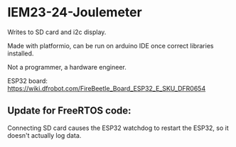 # IEM23-24-Joulemeter

Writes to SD card and i2c display.

Made with platformio, can be run on arduino IDE once correct libraries installed.

Not a programmer, a hardware engineer. 

ESP32 board: https://wiki.dfrobot.com/FireBeetle_Board_ESP32_E_SKU_DFR0654

## Update for FreeRTOS code:
Connecting SD card causes the ESP32 watchdog to restart the ESP32, so it doesn't actually log data.  
